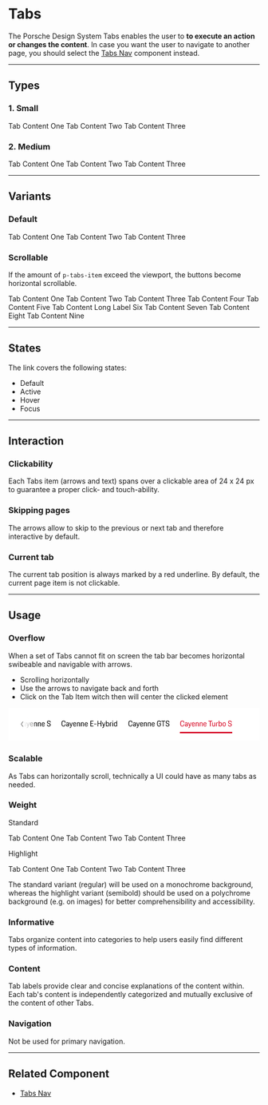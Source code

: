 # Tabs

The Porsche Design System Tabs enables the user to **to execute an action or changes the content**. 
In case you want the user to navigate to another page, you should select the [Tabs Nav](#/components/tabs-nav) component instead.

---

## Types

### 1. Small

<p-tabs size="small">
  <p-tabs-item label="Item One" selected=""><p-text>Tab Content One</p-text></p-tabs-item>
  <p-tabs-item label="Item Two"><p-text>Tab Content Two</p-text></p-tabs-item>
  <p-tabs-item label="Item Three"><p-text>Tab Content Three</p-text></p-tabs-item>
</p-tabs>


### 2. Medium

<p-tabs size="medium">
  <p-tabs-item label="Item One" selected=""><p-text>Tab Content One</p-text></p-tabs-item>
  <p-tabs-item label="Item Two">Tab Content Two</p-tabs-item>
  <p-tabs-item label="Item Three">Tab Content Three</p-tabs-item>
</p-tabs>


---

## Variants

### Default

<p-tabs size="small">
  <p-tabs-item label="Item One" selected=""><p-text>Tab Content One</p-text></p-tabs-item>
  <p-tabs-item label="Item Two">Tab Content Two</p-tabs-item>
  <p-tabs-item label="Item Three">Tab Content Three</p-tabs-item>
</p-tabs>


### Scrollable

If the amount of `p-tabs-item` exceed the viewport, the buttons become horizontal scrollable.

<p-tabs>
  <p-tabs-item label="Item One" selected=""><p-text>Tab Content One</p-text></p-tabs-item>
  <p-tabs-item label="Item Two">Tab Content Two</p-tabs-item>
  <p-tabs-item label="Item Three">Tab Content Three</p-tabs-item>
  <p-tabs-item label="Item Four">Tab Content Four</p-tabs-item>
  <p-tabs-item label="Item Five">Tab Content Five</p-tabs-item>
  <p-tabs-item label="Long Label Six">Tab Content Long Label Six</p-tabs-item>
  <p-tabs-item label="Item Seven">Tab Content Seven</p-tabs-item>
  <p-tabs-item label="Item Eight">Tab Content Eight</p-tabs-item>
  <p-tabs-item label="Item Nine">Tab Content Nine</p-tabs-item>
</p-tabs>




---

## States

The link covers the following states:

* Default
* Active
* Hover
* Focus

---

## Interaction

### Clickability

Each Tabs item (arrows and text) spans over a clickable area of 24 x 24 px to guarantee a proper click- and touch-ability.

### Skipping pages

The arrows allow to skip to the previous or next tab and therefore interactive by default. 

### Current tab

The current tab position is always marked by a red underline. By default, the current page item is not clickable.

---

## Usage

### Overflow

When a set of Tabs cannot fit on screen the tab bar becomes horizontal swibeable and navigable with arrows.

- Scrolling horizontally
- Use the arrows to navigate back and forth
- Click on the Tab Item witch then will center the clicked element

![Possible overflow](./assets/tab-overflow.png)

### Scalable

As Tabs can horizontally scroll, technically a UI could have as many tabs as needed.

### Weight

Standard

<p-tabs weight="regular">
  <p-tabs-item label="Item One" selected=""><p-text>Tab Content One</p-text></p-tabs-item>
  <p-tabs-item label="Item Two">Tab Content Two</p-tabs-item>
  <p-tabs-item label="Item Three">Tab Content Three</p-tabs-item>
</p-tabs>

Highlight

<p-tabs weight="semibold">
  <p-tabs-item label="Item One" selected=""><p-text>Tab Content One</p-text></p-tabs-item>
  <p-tabs-item label="Item Two">Tab Content Two</p-tabs-item>
  <p-tabs-item label="Item Three">Tab Content Three</p-tabs-item>
</p-tabs>

The standard variant (regular) will be used on a monochrome background, whereas the highlight variant (semibold) should be 
used on a polychrome background (e.g. on images) for better comprehensibility and accessibility.

### Informative

Tabs organize content into categories to help users easily find different types of information.

### Content

Tab labels provide clear and concise explanations of the content within. Each tab's content is independently categorized and mutually exclusive of the content of other Tabs.

### Navigation

Not be used for primary navigation.


---

## Related Component
* [Tabs Nav](#/components/tabs-nav)
